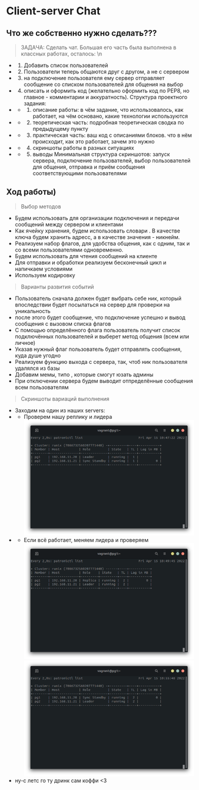 # Client-server Chat

##  Что же собственно нужно сделать???
> ЗАДАЧА:
Сделать чат. Большая его часть была выполнена в классных работах, осталось: \n
+ 1) Добавить список пользователей 
+ 2) Пользователи теперь общаются друг с другом, а не с сервером 
+ 3) на подключение пользователя ему сервер отправляет сообщение со списком пользователей для общения на выбор 
+ 4) описать и оформить код (желательно оформить код по PEP8, но главное - комментарии и аккуратность). Структура проектного задания: 
+ + 1) описание работы: в чём задание, что использовалось, как работает, на чём основано, какие технологии используются 
+ + 2) теоретическая часть: подробная теоретическая сводка по предыдущему пункту 
+ + 3) практическая часть: ваш код с описаниями блоков. что в нём происходит, как это работает, зачем это нужно 
+ + 4) скриншоты работы в разных ситуациях 
+ + 5) выводы  Минимальная структура скриншотов:  запуск сервера, подключение пользователей, выбор пользователей для общения, отправка и приём сообщения соответствующими пользователями


## Ход работы)

> Выбор методов

+ Будем использовать <socket> для организации подключения и передачи сообщений между сервером и клиентами
+ Как ячейку хранения, будем использовать словари <dict>. В качестве ключа будем хранить адресс, а в качестве значения - никнейм.
+ Реализуем набор флагов, для удобства общения, как с одним, так и со всеми пользователями одновременно.
+ Будем использовать <threatings> для чтения сообщений на клиенте
+ Для отправки и обработки реализуем бесконечный цикл и напичкаем условиями
+ Используем кодировку <utf-8>

> Варианты развития событий

+ Пользователь сначала должен будет выбрать себе ник, который впоследствии будет посылаться на сервер для проверки на уникальность
+ после этого будет сообщение, что подключение успешно и вывод сообщения с вызовом списка флагов
+ С помощью определённого флага пользователь получит список подключённых пользователей и выберет метод общения (всем или личное)
+ Указав нужный флаг пользователь будет отправлять сообщения, куда душе угодно
+ Реализуем функцию выхода с сервера, так, чтоб ник пользователя удалялся из базы
+ Добавим мемы, типо <down server>, которые смогут юзать админы
+ При отключении сервера будем выводит отпределённые сообщения всем пользователям

> Скриншоты вариаций выполнения

+ Заходим на один из наших servers:
+ + Проверем нашу реплику и лидера
![web](https://github.com/MrRunix/Ansible/blob/main/task_7/screenshots/%D0%A1%D0%BD%D0%B8%D0%BC%D0%BE%D0%BA%20%D1%8D%D0%BA%D1%80%D0%B0%D0%BD%D0%B0%20%D0%BE%D1%82%202022-04-15%2010-52-35.png)
+ + Если всё работает, меняем лидера и проверяем
![web](https://github.com/MrRunix/Ansible/blob/main/task_7/screenshots/%D0%A1%D0%BD%D0%B8%D0%BC%D0%BE%D0%BA%20%D1%8D%D0%BA%D1%80%D0%B0%D0%BD%D0%B0%20%D0%BE%D1%82%202022-04-15%2010-54-59.png)
![web](https://github.com/MrRunix/Ansible/blob/main/task_7/screenshots/%D0%A1%D0%BD%D0%B8%D0%BC%D0%BE%D0%BA%20%D1%8D%D0%BA%D1%80%D0%B0%D0%BD%D0%B0%20%D0%BE%D1%82%202022-04-15%2011-01-19.png)
+ ну-с летс го ту дринк сам коффи <3